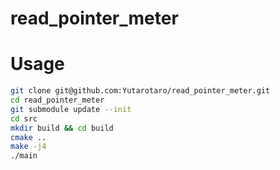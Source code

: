 # read_pointer_meter

# Usage

```bash
git clone git@github.com:Yutarotaro/read_pointer_meter.git
cd read_pointer_meter
git submodule update --init
cd src
mkdir build && cd build
cmake ..
make -j4
./main
```
